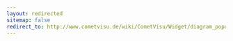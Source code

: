 ```yaml
---
layout: redirected
sitemap: false
redirect_to: http://www.cometvisu.de/wiki/CometVisu/Widget/diagram_popup/de
---
```



